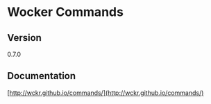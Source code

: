 Wocker Commands
===========

## Version

0.7.0

## Documentation

[http://wckr.github.io/commands/](http://wckr.github.io/commands/)
